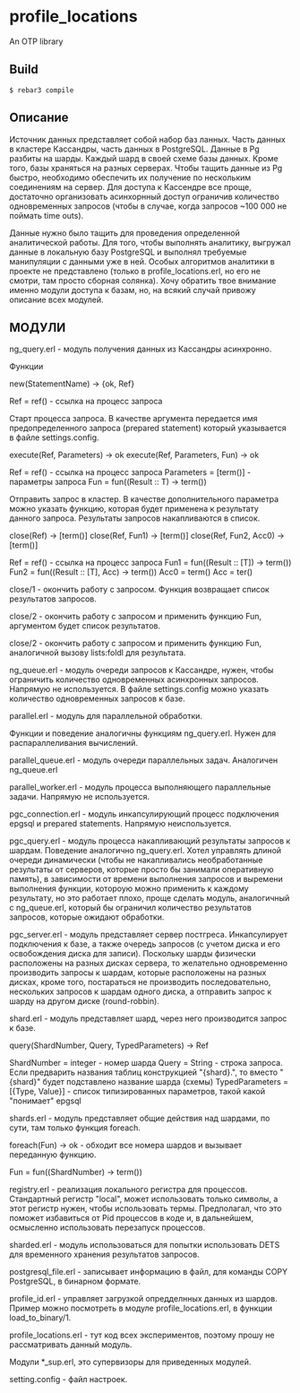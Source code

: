profile_locations
=====

An OTP library

Build
-----

    $ rebar3 compile

Описание
-------------

Источник данных представляет собой набор баз ланных. Часть данных в кластере Кассандры, часть данных в PostgreSQL. Данные в Pg разбиты на шарды. Каждый шард в своей схеме базы данных. Кроме того, базы храняться на разных серверах. Чтобы тащить данные из Pg быстро, необходимо обеспечить их получение по нескольким соединениям на сервер. Для доступа к Кассендре все проще, достаточно организовать асинхорнный доступ ограничив количество одновременных запросов (чтобы в случае, когда запросов ~100 000 не поймать time outs).

Данные нужно было тащить для проведения определенной аналитической работы. Для того, чтобы выполнять аналитику, выгружал данные в локальную базу PostgreSQL и выполнял требуемые манипуляции с данными уже в ней. Особых алгоритмов аналитики в проекте не представлено (только в profile_locations.erl, но его не смотри, там просто сборная солянка). Хочу обратить твое внимание именно модули доступа к базам, но, на всякий случай привожу описание всех модулей.

МОДУЛИ
------

ng_query.erl - модуль получения данных из Кассандры асинхронно.

Функции

new(StatementName) -> {ok, Ref}

Ref = ref() - ссылка на процесс запроса

Старт процесса запроса. В качестве аргумента передается имя предопределенного запроса (prepared statement) который указывается в файле settings.config.

execute(Ref, Parameters) -> ok
execute(Ref, Parameters, Fun) -> ok

Ref = ref() - ссылка на процесс запроса
Parameters = [term()] - параметры запроса
Fun = fun((Result :: T) -> term())

Отправить запрос в кластер. В качестве дополнительного параметра можно указать функцию, которая будет применена к результату данного запроса. Результаты запросов накапливаются в список.

close(Ref) -> [term()]
close(Ref, Fun1) -> [term()]
close(Ref, Fun2, Acc0) -> [term()]

Ref = ref() - ссылка на процесс запроса
Fun1 = fun((Result :: [T]) -> term())
Fun2 = fun((Result :: [T], Acc) -> term())
Acc0 = term()
Acc = ter()

close/1 - окончить работу с запросом. Функция возвращает список результатов запросов.

close/2 - окончить работу с запросом и применить функцию Fun, аргументом будет список результатов.

close/2 - окончить работу с запросом и применить функцию Fun, аналогичной вызову lists:foldl для результата.

ng_queue.erl - модуль очереди запросов к Кассандре, нужен, чтобы ограничить количество одновременных асинхронных запросов. Напрямую не используется. В файле settings.config можно указать количество одновременных запросов к базе.

parallel.erl - модуль для параллельной обработки.

Функции и поведение аналогичны функциям ng_query.erl. Нужен для распараллеливания вычислений.

parallel_queue.erl - модуль очереди параллельных задач. Аналогичен ng_queue.erl

parallel_worker.erl - модуль процесса выполняющего параллельные задачи. Напрямую не используется.

pgc_connection.erl - модуль инкапсулирующий процесс подключения epgsql и prepared statements. Напрямую неиспользуется.

pgc_query.erl - модуль процесса накапливающий результаты запросов к шардам. Поведение аналогично ng_query.erl. Хотел управлять длиной очереди динамически (чтобы не накапливались необработанные результаты от серверов, которые просто бы занимали оперативную память), в зависимости от времени выполнения запросов и выремени выполнения функции, котороую можно применить к каждому результату, но это работает плохо, проще сделать модуль, аналогичный с ng_queue.erl, который бы ограничил количество результатов запросов, которые ожидают обработки.

pgc_server.erl - модуль представляет сервер постгреса. Инкапсулирует подключения к базе, а также очередь запросов (с учетом диска и его освобождения диска для записи). Поскольку шарды физически расположены на разных дисках сервера, то желательно одновременно производить запросы к шардам, которые расположены на разных дисках, кроме того, постараться не производить последовательно, нескольких запросов к шардам одного диска, а отправить запрос к шарду на другом диске (round-robbin). 

shard.erl - модуль представляет шард, через него производится запрос к базе.

query(ShardNumber, Query, TypedParameters) -> Ref

ShardNumber = integer - номер шарда
Query = String - строка запроса. Если предварить названия таблиц конструкцией "{shard}.", то вместо "{shard}" будет подставлено название шарда (схемы)
TypedParameters = [{Type, Value}] - список типизированных параметров, такой какой "понимает" epgsql

shards.erl - модуль представляет общие действия над шардами, по сути, там только функция foreach.

foreach(Fun) -> ok - обходит все номера шардов и вызывает переданную функцию.

Fun = fun((ShardNumber) -> term())

registry.erl - реализация локального регистра для процессов. Стандартный регистр "local", может использовать только символы, а этот регистр нужен, чтобы использовать термы. Предполагал, что это поможет избавиться от Pid процессов в коде и, в дальнейшем, осмысленно использовать перезапуск процессов.

sharded.erl - модуль использоваться для попытки использовать DETS для временного хранения результатов запросов.

postgresql_file.erl - записывает информацию в файл, для команды COPY PostgreSQL, в бинарном формате.

profile_id.erl - управляет загрузкой опредделнных данных из шардов. Пример можно посмотреть в модуле profile_locations.erl, в функции load_to_binary/1.

profile_locations.erl - тут код всех экспериментов, поэтому прошу не рассматривать данный модуль.

Модули *_sup.erl, это супервизоры для приведенных модулей.

setting.config - файл настроек.
